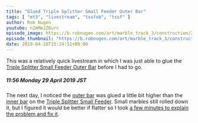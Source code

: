 ```yaml
---
title: "Glued Triple Splitter Small Feeder Outer Bar"
tags: [ "mt3", "livestream", "tssfob", "tssf" ]
author: Rob Nugen
youtube: n2mMeJZ6urc
episode_image: https://b.robnugen.com/art/marble_track_3/construction/2019/2019_apr_28_candy_mama_holding_triple_splitter_small_feeder_outer_bar_while_the_glue_dries.jpg
episode_thumbnail: "https://b.robnugen.com/art/marble_track_3/construction/2019/thumbs/2019_apr_28_candy_mama_holding_triple_splitter_small_feeder_outer_bar_while_the_glue_dries.jpg"
date: 2019-04-28T15:24:51+09:00
---
```


This was a relatively quick livestream in which I was just able to
glue the [Triple Splitter Small Feeder Outer Bar](/parts/triple-splitter-small-feeder-outer-bar/) before I
had to go.

##### 11:56 Monday 29 April 2019 JST

The next day, I noticed the [outer bar](/parts/triple-splitter-small-feeder-outer-bar/) was glued a little bit higher
than the [inner bar](/parts/triple-splitter-small-feeder-inner-bar/) on the
[Triple Splitter Small Feeder](/parts/triple-splitter-small-feeder/).  Small marbles still rolled
down it, but I figured it would be better if flatter so I took [a few
minutes to explain the problem and fix it](https://www.youtube.com/watch?v=dHFbmVwOSZU).
